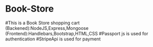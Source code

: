 # Book-Store
#This is a Book Store shopping cart                     
(Backened):NodeJS,Express,Mongoose
(Frontend):Handlebars,Bootstrap,HTML,CSS
#Passport js is used for authentication
#StripeApi is used for payment
